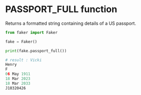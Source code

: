 # **PASSPORT_FULL** function

Returns a formatted string containing details of a US passport.

```py
from faker import Faker

fake = Faker()

print(fake.passport_full())

# result : Vicki
Henry
F
06 May 1911
18 Mar 2023
18 Mar 2033
J10320426

```
